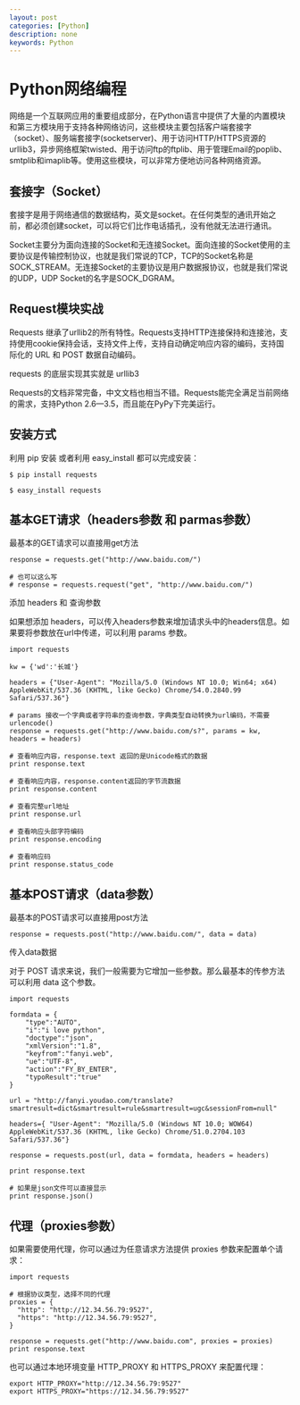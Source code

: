 ```yaml
---
layout: post
categories: [Python]
description: none
keywords: Python
---
```

# Python网络编程
网络是一个互联网应用的重要组成部分，在Python语言中提供了大量的内置模块和第三方模块用于支持各种网络访问，这些模块主要包括客户端套接字（socket）、服务端套接字(socketserver)、用于访问HTTP/HTTPS资源的urllib3，异步网络框架twisted、用于访问ftp的ftplib、用于管理Email的poplib、smtplib和imaplib等。使用这些模块，可以非常方便地访问各种网络资源。

## 套接字（Socket）
套接字是用于网络通信的数据结构，英文是socket。在任何类型的通讯开始之前，都必须创建socket，可以将它们比作电话插孔，没有他就无法进行通讯。

Socket主要分为面向连接的Socket和无连接Socket。面向连接的Socket使用的主要协议是传输控制协议，也就是我们常说的TCP，TCP的Socket名称是SOCK_STREAM。无连接Socket的主要协议是用户数据报协议，也就是我们常说的UDP，UDP Socket的名字是SOCK_DGRAM。

## Request模块实战
Requests 继承了urllib2的所有特性。Requests支持HTTP连接保持和连接池，支持使用cookie保持会话，支持文件上传，支持自动确定响应内容的编码，支持国际化的 URL 和 POST 数据自动编码。

requests 的底层实现其实就是 urllib3

Requests的文档非常完备，中文文档也相当不错。Requests能完全满足当前网络的需求，支持Python 2.6—3.5，而且能在PyPy下完美运行。

## 安装方式
利用 pip 安装 或者利用 easy_install 都可以完成安装：
```
$ pip install requests
 
$ easy_install requests
```

## 基本GET请求（headers参数 和 parmas参数）
最基本的GET请求可以直接用get方法
```
response = requests.get("http://www.baidu.com/")
 
# 也可以这么写
# response = requests.request("get", "http://www.baidu.com/")
```
添加 headers 和 查询参数

如果想添加 headers，可以传入headers参数来增加请求头中的headers信息。如果要将参数放在url中传递，可以利用 params 参数。
```
import requests
 
kw = {'wd':'长城'}
 
headers = {"User-Agent": "Mozilla/5.0 (Windows NT 10.0; Win64; x64) AppleWebKit/537.36 (KHTML, like Gecko) Chrome/54.0.2840.99 Safari/537.36"}
 
# params 接收一个字典或者字符串的查询参数，字典类型自动转换为url编码，不需要urlencode()
response = requests.get("http://www.baidu.com/s?", params = kw, headers = headers)
 
# 查看响应内容，response.text 返回的是Unicode格式的数据
print response.text
 
# 查看响应内容，response.content返回的字节流数据
print response.content
 
# 查看完整url地址
print response.url
 
# 查看响应头部字符编码
print response.encoding
 
# 查看响应码
print response.status_code

```

## 基本POST请求（data参数）
最基本的POST请求可以直接用post方法
```
response = requests.post("http://www.baidu.com/", data = data)
```
传入data数据

对于 POST 请求来说，我们一般需要为它增加一些参数。那么最基本的传参方法可以利用 data 这个参数。
```
import requests
 
formdata = {
    "type":"AUTO",
    "i":"i love python",
    "doctype":"json",
    "xmlVersion":"1.8",
    "keyfrom":"fanyi.web",
    "ue":"UTF-8",
    "action":"FY_BY_ENTER",
    "typoResult":"true"
}
 
url = "http://fanyi.youdao.com/translate?smartresult=dict&smartresult=rule&smartresult=ugc&sessionFrom=null"
 
headers={ "User-Agent": "Mozilla/5.0 (Windows NT 10.0; WOW64) AppleWebKit/537.36 (KHTML, like Gecko) Chrome/51.0.2704.103 Safari/537.36"}
 
response = requests.post(url, data = formdata, headers = headers)
 
print response.text
 
# 如果是json文件可以直接显示
print response.json()

```

## 代理（proxies参数）
如果需要使用代理，你可以通过为任意请求方法提供 proxies 参数来配置单个请求：
```
import requests
 
# 根据协议类型，选择不同的代理
proxies = {
  "http": "http://12.34.56.79:9527",
  "https": "http://12.34.56.79:9527",
}
 
response = requests.get("http://www.baidu.com", proxies = proxies)
print response.text

```
也可以通过本地环境变量 HTTP_PROXY 和 HTTPS_PROXY 来配置代理：
```
export HTTP_PROXY="http://12.34.56.79:9527"
export HTTPS_PROXY="https://12.34.56.79:9527"
```







